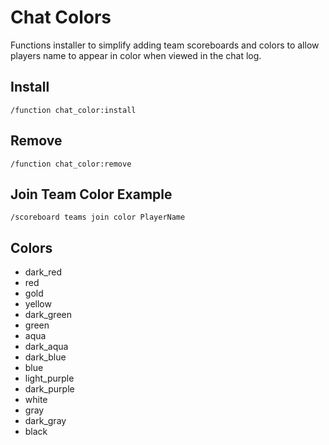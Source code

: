 # Chat Colors

Functions installer to simplify adding team scoreboards and colors to allow players name to appear in color when viewed in the chat log. 

## Install

`/function chat_color:install`

## Remove

`/function chat_color:remove`

## Join Team Color Example

`/scoreboard teams join color PlayerName`

## Colors

* dark_red
* red
* gold
* yellow
* dark_green
* green
* aqua
* dark_aqua
* dark_blue
* blue
* light_purple
* dark_purple
* white
* gray
* dark_gray
* black
